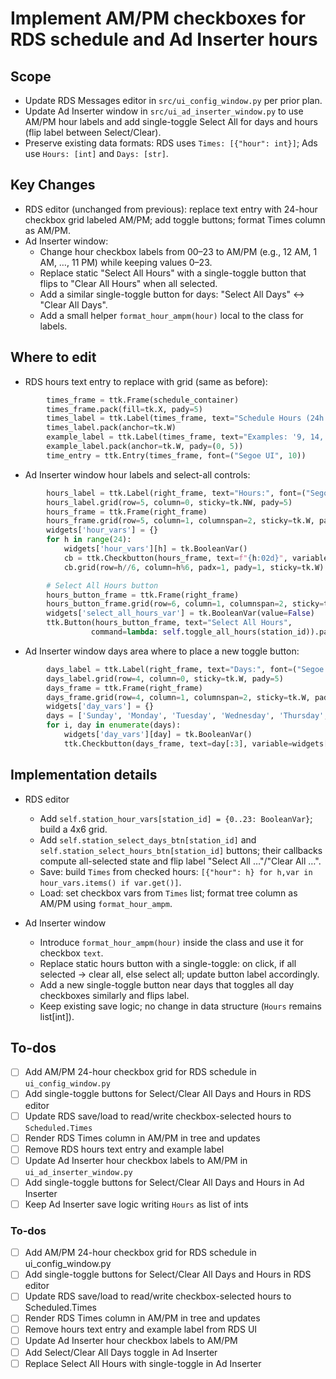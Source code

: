 <!-- e87950b7-d2cc-4396-97e8-0585c75579d7 04d75a78-7b5f-47e2-ad18-acb04b968224 -->
# Implement AM/PM checkboxes for RDS schedule and Ad Inserter hours

## Scope

- Update RDS Messages editor in `src/ui_config_window.py` per prior plan.
- Update Ad Inserter window in `src/ui_ad_inserter_window.py` to use AM/PM hour labels and add single-toggle Select All for days and hours (flip label between Select/Clear).
- Preserve existing data formats: RDS uses `Times: [{"hour": int}]`; Ads use `Hours: [int]` and `Days: [str]`.

## Key Changes

- RDS editor (unchanged from previous): replace text entry with 24-hour checkbox grid labeled AM/PM; add toggle buttons; format Times column as AM/PM.
- Ad Inserter window:
  - Change hour checkbox labels from 00–23 to AM/PM (e.g., 12 AM, 1 AM, …, 11 PM) while keeping values 0–23.
  - Replace static "Select All Hours" with a single-toggle button that flips to "Clear All Hours" when all selected.
  - Add a similar single-toggle button for days: "Select All Days" ↔ "Clear All Days".
  - Add a small helper `format_hour_ampm(hour)` local to the class for labels.

## Where to edit

- RDS hours text entry to replace with grid (same as before):
```227:236:src/ui_config_window.py
        times_frame = ttk.Frame(schedule_container)
        times_frame.pack(fill=tk.X, pady=5)
        times_label = ttk.Label(times_frame, text="Schedule Hours (24h format, comma-separated):")
        times_label.pack(anchor=tk.W)
        example_label = ttk.Label(times_frame, text="Examples: '9, 14, 23' (specific hours) or '13-16' (range)", font=("Segoe UI", 9), foreground="#666666")
        example_label.pack(anchor=tk.W, pady=(0, 5))
        time_entry = ttk.Entry(times_frame, font=("Segoe UI", 10))
```

- Ad Inserter window hour labels and select-all controls:
```154:170:src/ui_ad_inserter_window.py
        hours_label = ttk.Label(right_frame, text="Hours:", font=("Segoe UI", 10, "bold"))
        hours_label.grid(row=5, column=0, sticky=tk.NW, pady=5)
        hours_frame = ttk.Frame(right_frame)
        hours_frame.grid(row=5, column=1, columnspan=2, sticky=tk.W, pady=5)
        widgets['hour_vars'] = {}
        for h in range(24):
            widgets['hour_vars'][h] = tk.BooleanVar()
            cb = ttk.Checkbutton(hours_frame, text=f"{h:02d}", variable=widgets['hour_vars'][h], width=4)
            cb.grid(row=h//6, column=h%6, padx=1, pady=1, sticky=tk.W)

        # Select All Hours button
        hours_button_frame = ttk.Frame(right_frame)
        hours_button_frame.grid(row=6, column=1, columnspan=2, sticky=tk.W, pady=(0, 5))
        widgets['select_all_hours_var'] = tk.BooleanVar(value=False)
        ttk.Button(hours_button_frame, text="Select All Hours",
                  command=lambda: self.toggle_all_hours(station_id)).pack(side=tk.LEFT)
```

- Ad Inserter window days area where to place a new toggle button:
```142:151:src/ui_ad_inserter_window.py
        days_label = ttk.Label(right_frame, text="Days:", font=("Segoe UI", 10, "bold"))
        days_label.grid(row=4, column=0, sticky=tk.W, pady=5)
        days_frame = ttk.Frame(right_frame)
        days_frame.grid(row=4, column=1, columnspan=2, sticky=tk.W, pady=5)
        widgets['day_vars'] = {}
        days = ['Sunday', 'Monday', 'Tuesday', 'Wednesday', 'Thursday', 'Friday', 'Saturday']
        for i, day in enumerate(days):
            widgets['day_vars'][day] = tk.BooleanVar()
            ttk.Checkbutton(days_frame, text=day[:3], variable=widgets['day_vars'][day]).pack(side=tk.LEFT, padx=2)
```


## Implementation details

- RDS editor
  - Add `self.station_hour_vars[station_id] = {0..23: BooleanVar}`; build a 4x6 grid.
  - Add `self.station_select_days_btn[station_id]` and `self.station_select_hours_btn[station_id]` buttons; their callbacks compute all-selected state and flip label "Select All …"/"Clear All …".
  - Save: build `Times` from checked hours: `[{"hour": h} for h,var in hour_vars.items() if var.get()]`.
  - Load: set checkbox vars from `Times` list; format tree column as AM/PM using `format_hour_ampm`.

- Ad Inserter window
  - Introduce `format_hour_ampm(hour)` inside the class and use it for checkbox `text`.
  - Replace static hours button with a single-toggle: on click, if all selected -> clear all, else select all; update button label accordingly.
  - Add a new single-toggle button near days that toggles all day checkboxes similarly and flips label.
  - Keep existing save logic; no change in data structure (`Hours` remains list[int]).

## To-dos

- [ ] Add AM/PM 24-hour checkbox grid for RDS schedule in `ui_config_window.py`
- [ ] Add single-toggle buttons for Select/Clear All Days and Hours in RDS editor
- [ ] Update RDS save/load to read/write checkbox-selected hours to `Scheduled.Times`
- [ ] Render RDS Times column in AM/PM in tree and updates
- [ ] Remove RDS hours text entry and example label
- [ ] Update Ad Inserter hour checkbox labels to AM/PM in `ui_ad_inserter_window.py`
- [ ] Add single-toggle buttons for Select/Clear All Days and Hours in Ad Inserter
- [ ] Keep Ad Inserter save logic writing `Hours` as list of ints

### To-dos

- [ ] Add AM/PM 24-hour checkbox grid for RDS schedule in ui_config_window.py
- [ ] Add single-toggle buttons for Select/Clear All Days and Hours in RDS editor
- [ ] Update RDS save/load to read/write checkbox-selected hours to Scheduled.Times
- [ ] Render RDS Times column in AM/PM in tree and updates
- [ ] Remove hours text entry and example label from RDS UI
- [ ] Update Ad Inserter hour checkbox labels to AM/PM
- [ ] Add Select/Clear All Days toggle in Ad Inserter
- [ ] Replace Select All Hours with single-toggle in Ad Inserter
